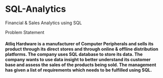 # SQL-Analytics
Financial &amp; Sales Analytics using SQL

Problem Statement
#### Atliq Hardware is a manufacturer of Computer Peripherals and sells its product through its direct stores and through online & offline distribution platforms. The company uses SQL database to store its data. The company wants to use data insight to better understand its customer base and assess the sales of the products being sold. The management has given a list of requirements which needs to be fulfilled using SQL.

